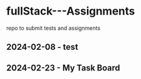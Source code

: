 # fullStack---Assignments 
repo to submit tests and assignments 



## 2024-02-08 - test

## 2024-02-23 - My Task Board
